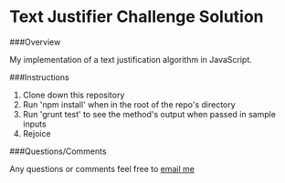 Text Justifier Challenge Solution
===

###Overview

My implementation of a text justification algorithm in JavaScript.

###Instructions

1. Clone down this repository
2. Run 'npm install' when in the root of the repo's directory
3. Run 'grunt test' to see the method's output when passed in sample inputs
4. Rejoice

###Questions/Comments

Any questions or comments feel free to [email me](mailto:alexandermichaelmiranda@gmail.com)
